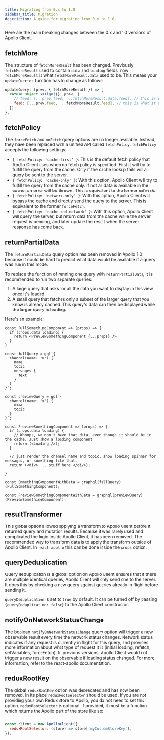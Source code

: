 ```yaml
---
title: Migrating from 0.x to 1.0
sidebar_title: Migration
description: A guide for migrating from 0.x to 1.0.
---
```


Here are the main breaking changes between the 0.x and 1.0 versions of Apollo Client.

<h2 id="fetchMore">fetchMore</h2>

The structure of `fetchMoreResult` has been changed. Previously `fetchMoreResult` used to contain `data` and `loading` fields, now `fetchMoreResult` is what `fetchMoreResult.data` used to be. This means your `updateQueries` function has to change as follows:

```js
updateQuery: (prev, { fetchMoreResult }) => {
  return Object.assign({}, prev, {
    // feed: [...prev.feed, ...fetchMoreResult.data.feed], // this is what it used to be
    feed: [...prev.feed, ...fetchMoreResult.feed], // this is what it has to be now.  
  });
},
```

<h2 id="fetchPolicy">fetchPolicy</h2>

The `forceFetch` and `noFetch` query options are no longer available. Instead, they have been replaced with a unified API called `fetchPolicy`. `fetchPolicy` accepts the following settings:

- `{ fetchPolicy: 'cache-first' }`: This is the default fetch policy that Apollo Client uses when no fetch policy is specified. First it will try to fulfill the query from the cache. Only if the cache lookup fails will a query be sent to the server.
- `{ fetchPolicy: 'cache-only' }`: With this option, Apollo Client will try to fulfill the query from the cache only. If not all data is available in the cache, an error will be thrown. This is equivalent to the former `noFetch`. 
- `{ fetchPolicy: 'network-only' }`: With this option, Apollo Client will bypass the cache and directly send the query to the server. This is equivalent to the former `forceFetch`.
- `{ fetchPolicy: 'cache-and-network' }`: With this option, Apollo Client will query the server, but return data from the cache while the server request is pending, and later update the result when the server response has come back. 

<h2 id="returnPartialData">returnPartialData</h2>

The `returnPartialData` query option has been removed in Apollo 1.0 because it could be hard to predict what data would be available if a query was run in this mode.

To replace the function of running one query with `returnPartialData`, it is recommended to run two separate queries:

1. A large query that asks for all the data you want to display in this view once it's loaded.
2. A small query that fetches only a subset of the larger query that you know is already cached. This query's data can then be displayed while the larger query is loading.

Here's an example:

```
const FullSomethingComponent => (props) => {
  if (props.data.loading) {
    return <PreviewSomethingComponent {...props} />
  }
}

const fullQuery = gql`{
  channel(name: "x") {
    name
    topic
    messages {
      text
    }
  }
}`;

const previewQuery = gql`{
  channel(name: "x") {
    name
    topic
  }
}`;

const PreviewSomethingComponent => (props) => {
  if (props.data.loading) {
    // Whoops, we don't have that data, even though it should be in the cache. Just show a loading component
    return (<Loading />);
  }
  
  // just render the channel name and topic, show loading spinner for messages, or something like that.
  return (<div> ... stuff here </div>);

}

const SomethingComponentWithData = graphql(fullQuery)(FullSomethingComponent);

const PreviewSomethingComponentWithData = graphql(previewQuery)(PreviewSomethingComponent);

```

<h2 id="resultTransformer">resultTransformer</h2>

This global option allowed applying a transform to Apollo Client before it returned query and mutation results. Because it was rarely used and complicated the logic inside Apollo Client, it has been removed. The recommended way to transform data is to apply the transform outside of Apollo Client.
In `react-apollo` this can be done inside the `props` option.


<h2 id="queryDeduplication">queryDeduplication</h2>

Query deduplication is a global option on Apollo Client ensures that if there are multiple identical queries, Apollo Client will only send one to the server. It does this by checking a new query against queries already in flight before sending it.

`queryDeduplication` is set to `true` by default. It can be turned off by passing `{queryDeduplication: false}` to the Apollo Client constructor.


<h2 id="notifyOnNetworkStatusChange">notifyOnNetworkStatusChange</h2>

The boolean `notifyOnNetworkStatusChange` query option will trigger a new observable result every time the network status changes.
Network status indicates if any request is currently in flight for this query, and provides more information about what type of request it is (initial loading, refetch, setVariables, forceFetch). In previous versions, Apollo Client would not trigger a new result on the observable if loading status changed. For more information, refer to the react-apollo documentation.


<h2 id="reduxRootKey">reduxRootKey</h2>

The global `reduxRootKey` option was deprecated and has now been removed. In its place `reduxRootSelector` should be used. If you are not providing your own Redux store to Apollo, you do not need to set this option. `reduxRootSelector` is optional. 
If provided, it must be a function which returns the Apollo part of the store like so:

```js

const client = new ApolloClient({
  reduxRootSelector: (store) => store['myCustomStoreKey'],
});
```
